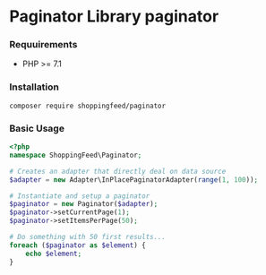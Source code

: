 # Paginator Library paginator

### Requuirements

- PHP >= 7.1

### Installation

```
composer require shoppingfeed/paginator
```

### Basic Usage

```php
<?php
namespace ShoppingFeed\Paginator;

# Creates an adapter that directly deal on data source
$adapter = new Adapter\InPlacePaginatorAdapter(range(1, 100));

# Instantiate and setup a paginator
$paginator = new Paginator($adapter);
$paginator->setCurrentPage(1);
$paginator->setItemsPerPage(50);

# Do something with 50 first results...
foreach ($paginator as $element) {
    echo $element;
}
```
